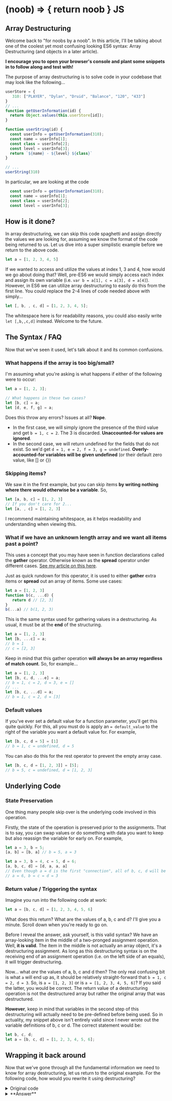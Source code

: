 # (noob) => { return noob } JS
## Array Destructuring

Welcome back to "for noobs by a noob". In this article, I'll be talking about one of the coolest yet most confusing looking ES6 syntax: Array Destructuring (and objects in a later article). 

**I encourage you to open your browser's console and plant some snippets in to follow along and test with!**

The purpose of array destructuring is to solve code in your codebase that may look like the following...

```js
userStore = {
   310: ["PLAYER", "Dylan", "Druid", "Balance", "120", "433"]
}
// ...
function getUserInformation(id) {
  return Object.values(this.userStore[id]);
}

function userString(id) {
  const userInfo = getUserInformation(310);
  const name = userInfo[1];
  const class = userInfo[2];
  const level = userInfo[3];
  return `${name} - ${level} ${class}`
}

// ...
userString(310)
```

In particular, we are looking at the code 
```js
  const userInfo = getUserInformation(310);
  const name = userInfo[1];
  const class = userInfo[2];
  const level = userInfo[3];
```

## How is it done?

In array destructuring, we can skip this code spaghetti and assign directly the values we are looking for, assuming we know the format of the code being returned to us. Let us dive into a super simplistic example before we return to the above code.

```js
let a = [1, 2, 3, 4, 5]
```

If we wanted to access and utilize the values at index 1, 3 and 4, how would we go about doing that? Well, pre-ES6 we would simply access each index and assign its own variable (i.e. `var b = a[1], c = a[3], d = a[4]`). However, in ES6 we can utilize array destructuring to easily do this from the first line. You could replace the 2-4 lines of code needed above with simply...

```js
let [, b, , c, d] = [1, 2, 3, 4, 5];
```

The whitespace here is for readability reasons, you could also easily write `let [,b,,c,d]` instead. Welcome to the future.

## The Syntax / FAQ

Now that we've seen it used, let's talk about it and its common confusions.

### What happens if the array is too big/small?

I'm assuming what you're asking is what happens if either of the following were to occur:

```js
let a = [1, 2, 3];

// What happens in these two cases?
let [b, c] = a; 
let [d, e, f, g] = a;
```

Does this throw any errors? Issues at all? **Nope**. 

 * In the first case, we will simply ignore the presence of the third value and get `b = 1, c = 2`. The 3 is discarded. **Unaccounted-for values are ignored**.
 * In the second case, we will return undefined for the fields that do not exist. So we'd get `d = 1, e = 2, f = 3, g = undefined`. **Overly-accounted-for variables will be given undefined** (or their default zero value, like \[\] or {})

### Skipping items?

We saw it in the first example, but you can skip items **by writing nothing where there would otherwise be a variable**. So,

```js
let [a, b, c] = [1, 2, 3]
// If you don't care for 2...
let [a, , c] = [1, 2, 3]
```

I recommend maintaining whitespace, as it helps readability and understanding when viewing this.

### What if we have an unknown length array and we want all items past a point?
 
This uses a concept that you may have seen in function declarations called the **gather** operator. Otherwise known as the **spread** operator under different cases. [See my article on this here](#).
 
Just as quick rundown for this operator, it is used to either **gather** extra items or **spread** out an array of items. Some use cases:
 
```js
let a = [1, 2, 3]
function b(c, ...d) {
   return d // [2, 3]
}
b(...a) // b(1, 2, 3)
```

This is the same syntax used for gathering values in a destructuring. As usual, it must be at the **end** of the structuring. 
```js
let a = [1, 2, 3]
let [b, ...c] = a;
// b = 1
// c = [2, 3]
```

Keep in mind that this gather operation **will always be an array regardless of match count**. So, for example...

```js
let a = [1, 2, 3]
let [b, c, d, ...e] = a;
// b = 1, c = 2, d = 3, e = []
// ...
let [b, c, ...d] = a;
// b = 1, c = 2, d = [3]
```

### Default values

If you've ever set a default value for a function parameter, you'll get this quite quickly. For this, all you must do is apply an `= default_value` to the right of the variable you want a default value for. For example,

```js
let [b, c, d = 5] = [1]
// b = 1, c = undefined, d = 5
```

You can also do this for the rest operator to prevent the empty array case.

```js
let [b, c, d = [1, 2, 3]] = [5];
// b = 5, c = undefined, d = [1, 2, 3]
```

## Underlying Code

### State Preservation

One thing many people skip over is the underlying code involved in this operation.

Firstly, the state of the operation is preserved prior to the assignments. That is to say, you can swap values or do something with data you want to keep but also reassign the variable for early on. For example,

```js
let a = 3, b = 5;
[a, b] = [b, a] // b = 5, a = 3

let a = 3, b = 4, c = 5, d = 6;
[a, b, c, d] = [d, a, a, a]
// Even though a = d is the first "connection", all of b, c, d will be assigned the old value of a
// a = 6, b = c = d = 3
```

### Return value / Triggering the syntax

Imagine you run into the following code at work:

```js
let a = [b, c, d] = [1, 2, 3, 4, 5, 6]
```

What does this return? What are the values of a, b, c and d? I'll give you a minute. Scroll down when you're ready to go on.

Before I reveal the answer, ask yourself, is this valid syntax? We have an array-looking item in the middle of a two-pronged assignment operation. Well, **it is valid**. The item in the middle is not actually an array object, it's a destructuring assignment. As long as this destructuring syntax is on the receiving end of an assignment operation (i.e. on the left side of an equals), it will trigger destructuring.

Now... what *are* the values of a, b, c and d then? The only real confusing bit is what `a` will end up as, it should be relatively straight-forward that `b = 1, c = 2, d = 3`. So, is `a = [1, 2, 3]` or is `a = [1, 2, 3, 4, 5, 6]`? If you said the latter, you would be correct. The return value of a destructuring operation is not the destructured array but rather the original array that was destructured.

**However**, keep in mind that variables in the second step of this destructuring will actually need to be pre-defined before being used. So in actuality, my snippet above isn't entirely valid since I never wrote out the variable definitions of b, c or d. The correct statement would be:

```js
let b, c, d;
let a = [b, c, d] = [1, 2, 3, 4, 5, 6];
```

## Wrapping it back around

Now that we've gone through all the fundamental information we need to know for array destructuring, let us return to the original example. For the following code, how would you rewrite it using destructuring?

<details><summary>Original code</summary>
```js
function userString(id) {
  const userInfo = getUserInformation(310);
  const name = userInfo[1];
  const class = userInfo[2];
  const level = userInfo[3];
  return `${name} - ${level} ${class}`
}
```   
</details>

<details><summary>**Answer**</summary>
```js
function userString(id) {
  const [, name, class, level] = getUserInformation(310);
  return `${name} - ${level} ${class}`
}
```   
</details>
